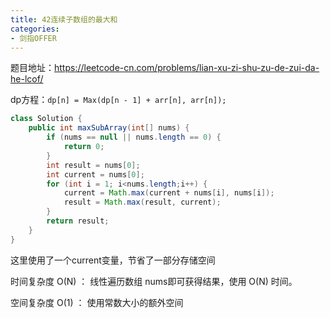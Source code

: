 ```yaml
---
title: 42连续子数组的最大和
categories:
- 剑指OFFER
---
```


题目地址：https://leetcode-cn.com/problems/lian-xu-zi-shu-zu-de-zui-da-he-lcof/

dp方程：`dp[n] = Max(dp[n - 1] + arr[n], arr[n]);`

```java
class Solution {
    public int maxSubArray(int[] nums) {
        if (nums == null || nums.length == 0) {
            return 0;
        }
        int result = nums[0];
        int current = nums[0];
        for (int i = 1; i<nums.length;i++) {
            current = Math.max(current + nums[i], nums[i]);
            result = Math.max(result, current);
        }
        return result;
    }
}
```

这里使用了一个current变量，节省了一部分存储空间

时间复杂度 O(N) ： 线性遍历数组 nums即可获得结果，使用 O(N) 时间。

空间复杂度 O(1) ： 使用常数大小的额外空间